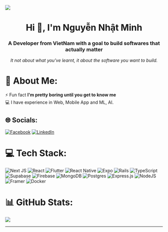 [![](https://visitcount.itsvg.in/api?id=Minhnhat0408&icon=5&color=0)](https://visitcount.itsvg.in)
<h1 align="center">Hi 👋, I'm Nguyễn Nhật Minh</h1>
<h3 align="center">A Developer from VietNam with a goal to build softwares that actually matter</h3>
<p align="center"><i>It not about what you've learnt, it about the software you want to build.</i></p>


# 💫 About Me:
⚡ Fun fact **I'm pretty boring until you get to know me**
<br>
💻 I have experience in Web, Mobile App and ML, AI.



## 🌐 Socials:
[![Facebook](https://img.shields.io/badge/Facebook-%231877F2.svg?logo=Facebook&logoColor=white)](https://facebook.com/https://fb.com/Minhatt048) [![LinkedIn](https://img.shields.io/badge/LinkedIn-%230077B5.svg?logo=linkedin&logoColor=white)](https://linkedin.com/in/https://linkedin.com/in/minh-nguyễn-3a7399264/) 

# 💻 Tech Stack:
 ![Next JS](https://img.shields.io/badge/Next-black?style=for-the-badge&logo=next.js&logoColor=white)  ![React](https://img.shields.io/badge/react-%2320232a.svg?style=for-the-badge&logo=react&logoColor=%2361DAFB) ![Flutter](https://img.shields.io/badge/Flutter-%2302569B.svg?style=for-the-badge&logo=Flutter&logoColor=white) ![React Native](https://img.shields.io/badge/react_native-%2320232a.svg?style=for-the-badge&logo=react&logoColor=%2361DAFB) ![Expo](https://img.shields.io/badge/expo-1C1E24?style=for-the-badge&logo=expo&logoColor=#D04A37) ![Rails](https://img.shields.io/badge/rails-%23CC0000.svg?style=for-the-badge&logo=ruby-on-rails&logoColor=white)  ![TypeScript](https://img.shields.io/badge/typescript-%23007ACC.svg?style=for-the-badge&logo=typescript&logoColor=white)	![Supabase](https://img.shields.io/badge/Supabase-3ECF8E?style=for-the-badge&logo=supabase&logoColor=white)  ![Firebase](https://img.shields.io/badge/firebase-%23039BE5.svg?style=for-the-badge&logo=firebase) ![MongoDB](https://img.shields.io/badge/MongoDB-%234ea94b.svg?style=for-the-badge&logo=mongodb&logoColor=white) ![Postgres](https://img.shields.io/badge/postgres-%23316192.svg?style=for-the-badge&logo=postgresql&logoColor=white)  ![Express.js](https://img.shields.io/badge/express.js-%23404d59.svg?style=for-the-badge&logo=express&logoColor=%2361DAFB) ![NodeJS](https://img.shields.io/badge/node.js-6DA55F?style=for-the-badge&logo=node.js&logoColor=white) ![Framer](https://img.shields.io/badge/Framer-black?style=for-the-badge&logo=framer&logoColor=blue)  ![Docker](https://img.shields.io/badge/docker-%230db7ed.svg?style=for-the-badge&logo=docker&logoColor=white)
# 📊 GitHub Stats:
![](https://github-readme-streak-stats.herokuapp.com/?user=Minhnhat0408&theme=blue-green&hide_border=true)

---


<!-- Proudly created with GPRM ( https://gprm.itsvg.in ) -->

